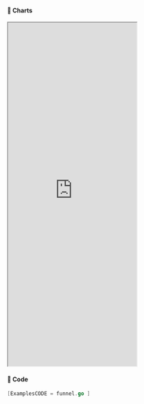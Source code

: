 <!-- tabs:start -->

#### **:art: Charts**
<iframe src="https://go-echarts.github.io/examples/funnel.html" height="800"> </iframe>

#### **:musical_keyboard: Code**

```go
[ExamplesCODE = funnel.go ]

```

<!-- tabs:end -->
